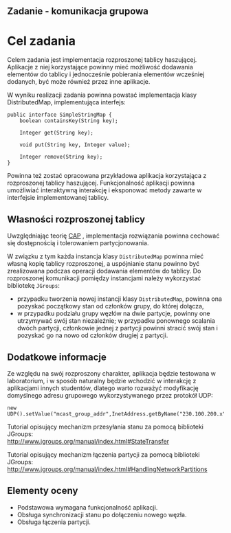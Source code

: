 ## Zadanie - komunikacja grupowa
# Cel zadania
Celem zadania jest implementacja rozproszonej tablicy haszującej. Aplikacje z niej korzystające powinny mieć możliwość dodawania elementów do tablicy i jednocześnie pobierania elementów wcześniej dodanych, być może również przez inne aplikacje.

W wyniku realizacji zadania powinna powstać implementacja klasy DistributedMap, implementująca interfejs:
```
public interface SimpleStringMap {
    boolean containsKey(String key);

    Integer get(String key);

    void put(String key, Integer value);

    Integer remove(String key);
}
```

Powinna też zostać opracowana przykładowa aplikacja korzystająca z rozproszonej tablicy haszującej. Funkcjonalność aplikacji powinna umożliwiać interaktywną interakcję i eksponować metody zawarte w interfejsie implementowanej tablicy.

## Własności rozproszonej tablicy
Uwzględniając teorię [CAP](https://en.wikipedia.org/wiki/CAP_theorem) , implementacja rozwiązania powinna cechować się dostępnością i tolerowaniem partycjonowania.

W związku z tym każda instancja klasy `DistributedMap` powinna mieć własną kopię tablicy rozproszonej, a uspójnianie stanu powinno być zrealizowana podczas operacji dodawania elementów do tablicy. Do rozproszonej komunikacji pomiędzy instancjami należy wykorzystać bibliotekę `JGroups`:

-  przypadku tworzenia nowej instancji klasy `DistributedMap`, powinna ona pozyskać początkowy stan od członków grupy, do której dołącza,
- w przypadku podziału grupy węzłów na dwie partycje, powinny one utrzymywać swój stan niezależnie; w przypadku ponownego scalania dwóch partycji, członkowie jednej z partycji powinni stracić swój stan i pozyskać go na nowo od członków drugiej z partycji.

## Dodatkowe informacje
Ze względu na swój rozproszony charakter, aplikacja będzie testowana w laboratorium, i w sposób naturalny będzie wchodzić w interakcję z aplikacjami innych studentów, dlatego warto rozważyć modyfikację domyślnego adresu grupowego wykorzystywanego przez protokół UDP:
```
new UDP().setValue("mcast_group_addr",InetAddress.getByName("230.100.200.x"))
```

Tutorial opisujący mechanizm przesyłania stanu za pomocą biblioteki JGroups:  
http://www.jgroups.org/manual/index.html#StateTransfer

Tutorial opisujący mechanizm łączenia partycji za pomocą biblioteki JGroups:  
http://www.jgroups.org/manual/index.html#HandlingNetworkPartitions

 

## Elementy oceny
- Podstawowa wymagana funkcjonalność aplikacji.
- Obsługa synchronizacji stanu po dołączeniu nowego węzła.
- Obsługa łączenia partycji.
